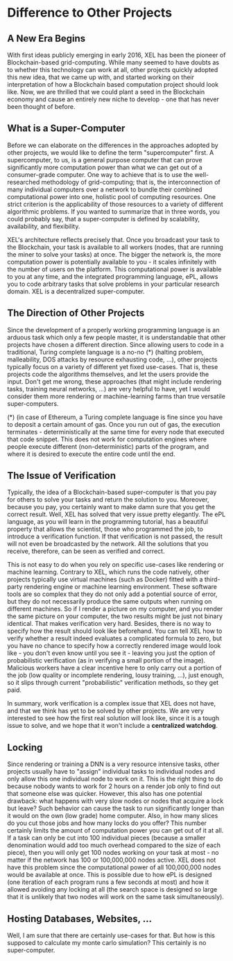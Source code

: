 # Difference to Other Projects

## A New Era Begins
With first ideas publicly emerging in early 2016, XEL has been the pioneer of Blockchain-based grid-computing. While many seemed to have doubts as to whether this technology can work at all, other projects quickly adopted this new idea, that we came up with, and started working on their interpretation of how a Blockchain based computation project should look like.  Now, we are thrilled that we could plant a seed in the Blockchain economy and cause an entirely new niche to develop - one that has never been thought of before.

## What is a Super-Computer
Before we can elaborate on the differences in the approaches adopted by other projects, we would like to define the term "supercomputer" first. A supercomputer, to us, is a general purpose computer that can prove significantly more computation power than what we can get out of a consumer-grade computer. One way to achieve that is to use the well-researched methodology of grid-computing; that is, the interconnection of many individual computers over a network to bundle their combined computational power into one, holistic pool of computing resources. One strict criterion is the applicability of those resources to a variety of different algorithmic problems. If you wanted to summarize that in three words, you could probably say, that a super-computer is defined by scalability, availability, and flexibility.

XEL's architecture reflects precisely that. Once you broadcast your task to the Blockchain, your task is available to all workers (nodes, that are running the miner to solve your tasks) at once. The bigger the network is, the more computation power is potentially available to you - it scales infinitely with the number of users on the platform. This computational power is available to you at any time, and the integrated programming language, ePL, allows you to code arbitrary tasks that solve problems in your particular research domain. XEL is a decentralized super-computer.

## The Direction of Other Projects
Since the development of a properly working programming language is an arduous task which only a few people master, it is understandable that other projects have chosen a different direction. Since allowing users to code in a traditional, Turing complete language is a no-no (\*) (halting problem, malleability, DOS attacks by resource exhausting code, ...), other projects typically focus on a variety of different yet fixed use-cases. That is, these projects code the algorithms themselves, and let the users provide the input. Don't get me wrong, these approaches (that might include rendering tasks, training neural networks, ...) are very helpful to have, yet I would consider them more rendering or machine-learning farms than true versatile super-computers.

(\*) (in case of Ethereum, a Turing complete language is fine since you have to deposit a certain amount of gas. Once you run out of gas, the execution terminates - deterministically at the same time for every node that executed that code snippet. This does not work for computation engines where people execute different (non-deterministic) parts of the program, and where it is desired to execute the entire code until the end.

## The Issue of Verification
Typically, the idea of a Blockchain-based super-computer is that you pay for others to solve your tasks and return the solution to you. Moreover, because you pay, you certainly want to make damn sure that you get the correct result. Well, XEL has solved that very issue pretty elegantly. The ePL language, as you will learn in the programming tutorial, has a beautiful property that allows the scientist, those who programmed the job, to introduce a verification function. If that verification is not passed, the result will not even be broadcasted by the network. All the solutions that you receive, therefore, can be seen as verified and correct.

This is not easy to do when you rely on specific use-cases like rendering or machine learning. Contrary to XEL, which runs the code natively, other projects typically use virtual machines (such as Docker) fitted with a third-party rendering engine or machine learning environment. These software tools are so complex that they do not only add a potential source of error, but they do not necessarily produce the same outputs when running on different machines. So if I render a picture on my computer, and you render the same picture on your computer, the two results might be just not binary identical. That makes verification very hard. Besides, there is no way to specify how the result should look like beforehand. You can tell XEL how to verify whether a result indeed evaluates a complicated formula to zero, but you have no chance to specify how a correctly rendered image would look like - you don't even know until you see it - leaving you just the option of probabilistic verification (as in verifying a small portion of the image). Malicious workers have a clear incentive here to only carry out a portion of the job (low quality or incomplete rendering, lousy training, ...), just enough, so it slips through current "probabilistic" verification methods, so they get paid.

In summary, work verification is a complex issue that XEL does not have, and that we think has yet to be solved by other projects. We are very interested to see how the first real solution will look like, since it is a tough issue to solve, and we hope that it won't include a **centralized watchdog**.


## Locking

Since rendering or training a DNN is a very resource intensive tasks, other projects usually have to "assign" individual tasks to individual nodes and only allow this one individual node to work on it. This is the right thing to do because nobody wants to work for 2 hours on a render job only to find out that someone else was quicker. However, this also has one potential drawback: what happens with very slow nodes or nodes that acquire a lock but leave? Such behavior can cause the task to run significantly longer than it would on the own (low grade) home computer. Also, in how many slices do you cut those jobs and how many locks do you offer? This number certainly limits the amount of computation power you can get out of it at all. If a task can only be cut into 100 individual pieces (because a smaller denomination would add too much overhead compared to the size of each piece), then you will only get 100 nodes working on your task at most - no matter if the network has 100 or 100,000,000 nodes active. XEL does not have this problem since the computational power of all 100,000,000 nodes would be available at once. This is possible due to how ePL is designed (one iteration of each program runs a few seconds at most) and how it allowed avoiding any locking at all (the search space is designed so large that it is unlikely that two nodes will work on the same task simultaneously).

## Hosting Databases, Websites, ...

Well, I am sure that there are certainly use-cases for that. But how is this supposed to calculate my monte carlo simulation? This certainly is no super-computer.
